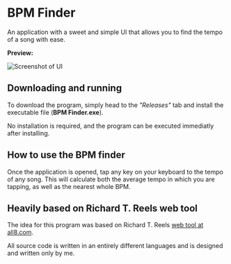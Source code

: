 # BPM Finder
An application with a sweet and simple UI that allows you to find the tempo of a song with ease.

**Preview:**

![Screenshot of UI](https://i.gyazo.com/42930d41dbb4b13e99d76afe44095b68.png)

## Downloading and running
To download the program, simply head to the *"Releases"* tab and install the executable file (**BPM Finder.exe**).

No installation is required, and the program can be executed immediatly after installing.

## How to use the BPM finder
Once the application is opened, tap any key on your keyboard to the tempo of any song.
This will calculate both the average tempo in which you are tapping, as well as the nearest whole BPM.

## Heavily based on Richard T. Reels web tool
The idea for this program was based on Richard T. Reels [web tool at all8.com](https://www.all8.com/tools/bpm.htm).

All source code is written in an entirely different languages and is designed and written only by me.

